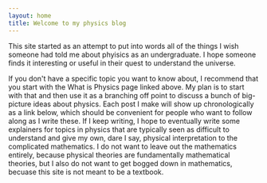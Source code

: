 ```yaml
---
layout: home
title: Welcome to my physics blog
---
```


This site started as an attempt to put into words all of the things I wish someone had told me about phyisics as an undergraduate. I hope someone finds it interesting or useful in their quest to understand the universe.

If you don't have a specific topic you want to know about, I recommend that you start with the What is Physics page linked above. My plan is to start with that and then use it as a branching off point to discuss a bunch of big-picture ideas about physics. Each post I make will show up chronologically as a link below, which should be convenient for people who want to follow along as I write these. If I keep writing, I hope to eventually write some explainers for topics in physics that are typically seen as difficult to understand and give my own, dare I say, physical interpretation to the complicated mathematics. I do not want to leave out the mathematics entirely, because physical theories are fundamentally mathematical theories, but I also do not want to get bogged down in mathematics, becuase this site is not meant to be a textbook.
